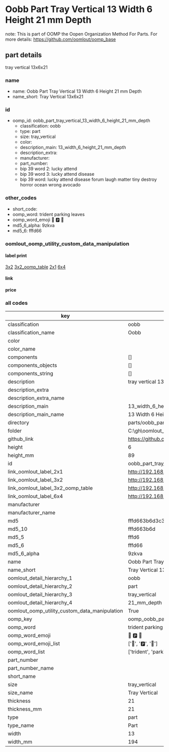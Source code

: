 # Oobb Part Tray Vertical 13 Width 6 Height 21 mm Depth  

note: This is part of OOMP the Oopen Organization Method For Parts. For more details: https://github.com/oomlout/oomp_base

##  part details
  



tray vertical 13x6x21



### name
* name: Oobb Part Tray Vertical 13 Width 6 Height 21 mm Depth
* name_short: Tray Vertical 13x6x21 
### id
* oomp_id: oobb_part_tray_vertical_13_width_6_height_21_mm_depth
  * classification: oobb
  * type: part
  * size: tray_vertical
  * color: 
  * description_main: 13_width_6_height_21_mm_depth
  * description_extra: 
  * manufacturer: 
  * part_number: 
  * bip 39 word 2: lucky attend
  * bip 39 word 3: lucky attend disease
  * bip 39 word: lucky attend disease forum laugh matter tiny destroy horror ocean wrong avocado

### other_codes
* short_code: 
* oomp_word: trident parking leaves
* oomp_word_emoji :trident: :parking: :leaves:
* md5_6_alpha: 9zkva
* md5_6: fffd66






### oomlout_oomp_utility_custom_data_manipulation
#### label print
[3x2](http://192.168.1.245:1112/?label=oomp%209zkva)
[3x2_oomp_table](http://192.168.1.108:1112/?label=oomp%209zkva)
[2x1](http://192.168.1.242:1112/?label=oomp%209zkva)
[6x4](http://192.168.1.55:1112/?label=oomp%209zkva)    

#### link

                              

#### price







### all codes 
| key | value |  
| --- | --- |  
| classification | oobb |  
| classification_name | Oobb |  
| color |  |  
| color_name |  |  
| components | [] |  
| components_objects | [] |  
| components_string | [] |  
| description | tray vertical 13x6x21 |  
| description_extra |  |  
| description_extra_name |  |  
| description_main | 13_width_6_height_21_mm_depth |  
| description_main_name | 13 Width 6 Height 21 mm Depth |  
| directory | parts/oobb_part_tray_vertical_13_width_6_height_21_mm_depth |  
| folder | C:\gh\oomlout_oobb_version_4_generated_parts\parts\oobb_part_tray_vertical_13_width_6_height_21_mm_depth |  
| github_link | https://github.com/oomlout/oomlout_oomp_part_src/tree/main/parts/oobb_part_tray_vertical_13_width_6_height_21_mm_depth |  
| height | 6 |  
| height_mm | 89 |  
| id | oobb_part_tray_vertical_13_width_6_height_21_mm_depth |  
| link_oomlout_label_2x1 | http://192.168.1.242:1112/?label=oomp%209zkva |  
| link_oomlout_label_3x2 | http://192.168.1.245:1112/?label=oomp%209zkva |  
| link_oomlout_label_3x2_oomp_table | http://192.168.1.108:1112/?label=oomp%209zkva |  
| link_oomlout_label_6x4 | http://192.168.1.55:1112/?label=oomp%209zkva |  
| manufacturer |  |  
| manufacturer_name |  |  
| md5 | fffd663b6d3c3c4e253ec5ba7e03a425 |  
| md5_10 | fffd663b6d |  
| md5_5 | fffd6 |  
| md5_6 | fffd66 |  
| md5_6_alpha | 9zkva |  
| name | Oobb Part Tray Vertical 13 Width 6 Height 21 mm Depth |  
| name_short | Tray Vertical 13x6x21  |  
| oomlout_detail_hierarchy_1 | oobb |  
| oomlout_detail_hierarchy_2 | part |  
| oomlout_detail_hierarchy_3 | tray_vertical |  
| oomlout_detail_hierarchy_4 | 21_mm_depth |  
| oomlout_oomp_utility_custom_data_manipulation | True |  
| oomp_key | oomp_oobb_part_tray_vertical_13_width_6_height_21_mm_depth |  
| oomp_word | trident parking leaves |  
| oomp_word_emoji | :trident: :parking: :leaves: |  
| oomp_word_emoji_list | [':trident:', ':parking:', ':leaves:'] |  
| oomp_word_list | ['trident', 'parking', 'leaves'] |  
| part_number |  |  
| part_number_name |  |  
| short_name |  |  
| size | tray_vertical |  
| size_name | Tray Vertical |  
| thickness | 21 |  
| thickness_mm | 21 |  
| type | part |  
| type_name | Part |  
| width | 13 |  
| width_mm | 194 |  
